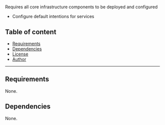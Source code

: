 # 

Requires all core infrastructure components to be deployed and configured

- Configure default intentions for services

## Table of content

- [Requirements](#requirements)
- [Dependencies](#dependencies)
- [License](#license)
- [Author](#author)

---

## Requirements

None.




## Dependencies

None.
